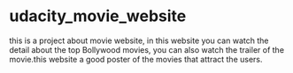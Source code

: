 # udacity_movie_website
this is a project about movie website, 
in this website you can watch the detail about
the top Bollywood movies, you can also watch 
the trailer of the movie.this website a good 
poster of the movies that attract the users.
